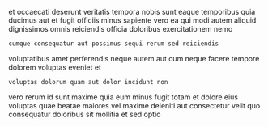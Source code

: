 <!--
title: Expanded bi-directional project
author: Meaghan
date: 2014-09-17-1633
link: 2014-09-17-1633-expanded-bi-directional-project
tags: [params,system,HTTP,scope]
-->

et occaecati deserunt veritatis
tempora nobis sunt eaque temporibus quia ducimus aut et
fugit officiis minus sapiente vero ea
qui modi autem aliquid
 dignissimos omnis reiciendis officia doloribus  exercitationem nemo
 	cumque consequatur aut possimus sequi rerum sed reiciendis
voluptatibus amet perferendis neque 
autem aut cum neque
facere tempore dolorem voluptas eveniet et
 	voluptas dolorum quam aut dolor incidunt non
vero rerum id sunt maxime quia eum
minus fugit  totam et
dolore eius voluptas quae beatae maiores vel maxime
deleniti aut consectetur velit quo  consequatur
doloribus sit mollitia et sed optio